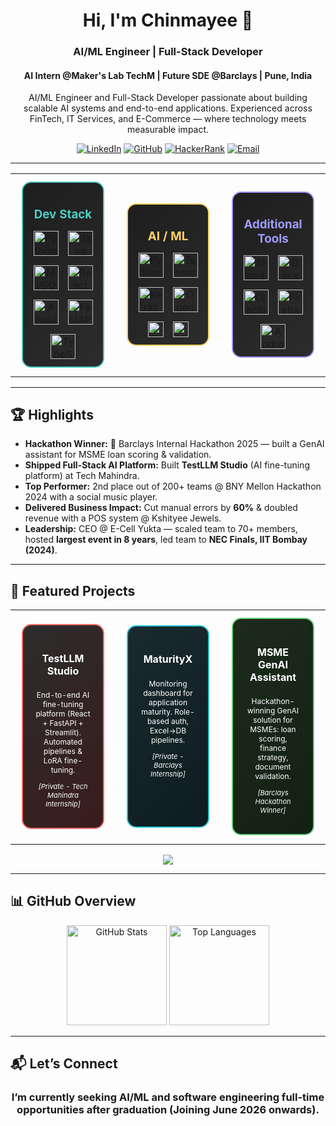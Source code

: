 <h1 align="center">Hi, I'm Chinmayee 👋</h1>
<h3 align="center">AI/ML Engineer | Full-Stack Developer</h3>
<h4 align="center">AI Intern @Maker's Lab TechM | Future SDE @Barclays | Pune, India</h4>

<p align="center">
  AI/ML Engineer and Full-Stack Developer passionate about building scalable AI systems and end-to-end applications.
  Experienced across FinTech, IT Services, and E-Commerce — where technology meets measurable impact.
</p>

<p align="center">
<a href="https://linkedin.com/in/chinmayee-randive" target="_blank"><img src="https://img.shields.io/badge/LinkedIn-0077B5?style=for-the-badge&logo=linkedin&logoColor=white" alt="LinkedIn"/></a>
<a href="https://github.com/chinmayee-s-r" target="_blank"><img src="https://img.shields.io/badge/GitHub-100000?style=for-the-badge&logo=github&logoColor=white" alt="GitHub"/></a>
<a href="https://www.hackerrank.com/chinmayeer" target="_blank"><img src="https://img.shields.io/badge/HackerRank-2EC866?style=for-the-badge&logo=HackerRank&logoColor=white" alt="HackerRank"/></a>
<a href="mailto:chinmayee.randive.official@gmail.com"><img src="https://img.shields.io/badge/Email-D14836?style=for-the-badge&logo=gmail&logoColor=white" alt="Email"/></a>
</p>

---

<div align="center">

<!-- Tech Logos -->
<table width="100%">
<tr>
<td align="center" width="33%">
  <div style="border: 2px solid #4ECDC4; border-radius: 15px; padding: 12px; margin: 10px; background: linear-gradient(135deg, #1E1E1E, #2C2C2C);">
    <h3 style="color:#4ECDC4; margin-bottom:15px;">Dev Stack</h3>
    <div style="display:flex; justify-content:center; gap:15px; flex-wrap:wrap;">
      <img src="https://cdn.jsdelivr.net/gh/devicons/devicon/icons/python/python-original.svg" width="40" height="40" title="Python"/>
      <img src="https://cdn.jsdelivr.net/gh/devicons/devicon/icons/java/java-original.svg" width="40" height="40" title="Java"/>
      <img src="https://cdn.jsdelivr.net/gh/devicons/devicon/icons/mysql/mysql-original.svg" width="40" height="40" title="MySQL"/>
      <img src="https://cdn.jsdelivr.net/gh/devicons/devicon/icons/react/react-original.svg" width="40" height="40" title="React"/>
      <img src="https://cdn.jsdelivr.net/gh/devicons/devicon/icons/angular/angular-original.svg" width="40" height="40" title="Angular"/>
      <img src="https://cdn.jsdelivr.net/gh/devicons/devicon/icons/fastapi/fastapi-original.svg" width="40" height="40" title="FastAPI"/>
      <img src="https://cdn.jsdelivr.net/gh/devicons/devicon/icons/typescript/typescript-original.svg" width="40" height="40" title="TypeScript"/>
    </div>
  </div>
</td>

<td align="center" width="33%">
  <div style="border: 2px solid #FFD166; border-radius: 15px; padding: 12px; margin: 10px; background: linear-gradient(135deg, #1E1E1E, #2C2C2C);">
    <h3 style="color:#FFD166; margin-bottom:15px;">AI / ML</h3>
    <div style="display:flex; justify-content:center; gap:15px; flex-wrap:wrap;">
      <img src="https://cdn.jsdelivr.net/gh/devicons/devicon/icons/pytorch/pytorch-original.svg" width="40" height="40" title="PyTorch"/>
      <img src="https://cdn.jsdelivr.net/gh/devicons/devicon/icons/tensorflow/tensorflow-original.svg" width="40" height="40" title="TensorFlow"/>
      <img src="https://cdn.jsdelivr.net/gh/devicons/devicon/icons/keras/keras-original.svg" width="40" height="40" title="Keras"/>
      <img src="https://cdn.jsdelivr.net/gh/devicons/devicon/icons/opencv/opencv-original.svg" width="40" height="40" title="OpenCV"/>
      <img src="https://img.shields.io/badge/scikit--learn-F7931E?style=flat&logo=scikit-learn&logoColor=white" height="25" title="Scikit-learn"/>
      <img src="https://img.shields.io/badge/Hugging%20Face-FF6B6B?style=flat&logo=huggingface&logoColor=white" height="25" title="Hugging Face"/>
    </div>
  </div>
</td>

<td align="center" width="33%">
  <div style="border: 2px solid #A29BFE; border-radius: 15px; padding: 12px; margin: 10px; background: linear-gradient(135deg, #1E1E1E, #2C2C2C);">
    <h3 style="color:#A29BFE; margin-bottom:15px;">Additional Tools</h3>
    <div style="display:flex; justify-content:center; gap:15px; flex-wrap:wrap;">
      <img src="https://cdn.jsdelivr.net/gh/devicons/devicon/icons/mongodb/mongodb-original.svg" width="40" height="40" title="MongoDB"/>
      <img src="https://cdn.jsdelivr.net/gh/devicons/devicon/icons/docker/docker-original.svg" width="40" height="40" title="Docker"/>
      <img src="https://cdn.jsdelivr.net/gh/devicons/devicon/icons/oracle/oracle-original.svg" width="40" height="40" title="Oracle"/>
      <img src="https://cdn.jsdelivr.net/gh/devicons/devicon/icons/firebase/firebase-plain.svg" width="40" height="40" title="Firebase"/>
      <img src="https://cdn.jsdelivr.net/gh/devicons/devicon/icons/android/android-original.svg" width="40" height="40" title="Android"/>
    </div>
  </div>
</td>
</tr>
</table>
</div>


---

## 🏆 Highlights

- **Hackathon Winner:** 🏅 Barclays Internal Hackathon 2025 — built a GenAI assistant for MSME loan scoring & validation.  
- **Shipped Full-Stack AI Platform:** Built **TestLLM Studio** (AI fine-tuning platform) at Tech Mahindra.  
- **Top Performer:** 2nd place out of 200+ teams @ BNY Mellon Hackathon 2024 with a social music player.  
- **Delivered Business Impact:** Cut manual errors by **60%** & doubled revenue with a POS system @ Kshityee Jewels.  
- **Leadership:** CEO @ E-Cell Yukta — scaled team to 70+ members, hosted **largest event in 8 years**, led team to **NEC Finals, IIT Bombay (2024)**.  

---

## 🚀 Featured Projects

<div align="center">

<table>
<tr>
<td align="center" width="33%">
<div style="border: 2px solid #FF6B6B; border-radius: 15px; padding: 20px; margin: 10px; background: linear-gradient(135deg, #2C2C2C, #3A1C1C); min-height: 280px;">
<h4 style="color: white;">TestLLM Studio</h4>
<p style="color: white; font-size: 12px;">End-to-end AI fine-tuning platform (React + FastAPI + Streamlit). Automated pipelines & LoRA fine-tuning.</p>
<p style="color: white; font-size: 11px; font-style: italic;">[Private - Tech Mahindra Internship]</p>
</div>
</td>

<td align="center" width="33%">
<div style="border: 2px solid #26C6DA; border-radius: 15px; padding: 20px; margin: 10px; background: linear-gradient(135deg, #1A2A2F, #0D1C1F); min-height: 280px;">
<h4 style="color: white;">MaturityX</h4>
<p style="color: white; font-size: 12px;">Monitoring dashboard for application maturity. Role-based auth, Excel→DB pipelines.</p>
<p style="color: white; font-size: 11px; font-style: italic;">[Private - Barclays Internship]</p>
</div>
</td>

<td align="center" width="33%">
<div style="border: 2px solid #6BCF7F; border-radius: 15px; padding: 20px; margin: 10px; background: linear-gradient(135deg, #1C2B1C, #122112); min-height: 280px;">
<h4 style="color: white;">MSME GenAI Assistant</h4>
<p style="color: white; font-size: 12px;">Hackathon-winning GenAI solution for MSMEs: loan scoring, finance strategy, document validation.</p>
<p style="color: white; font-size: 11px; font-style: italic;">[Barclays Hackathon Winner]</p>
</div>
</td>
</tr>
</table>

<p style="margin-top: 15px;">
<a href="https://github.com/chinmayee-s-r?tab=repositories" target="_blank">
<img src="https://img.shields.io/badge/View_More_Projects-764ba2?style=for-the-badge&logo=github&logoColor=white"/>
</a>
</p>

</div>

---

## 📊 GitHub Overview

<p align="center">
<img src="https://github-readme-stats.vercel.app/api?username=chinmayee-s-r&show_icons=true&theme=radical" height="160" alt="GitHub Stats"/>
<img src="https://github-readme-stats.vercel.app/api/top-langs/?username=chinmayee-s-r&layout=compact&theme=radical" height="160" alt="Top Languages"/>
</p>

---

## 📬 Let’s Connect  
<h3 align="center">I’m currently seeking AI/ML and software engineering full-time opportunities after graduation (Joining June 2026 onwards).</h3>
